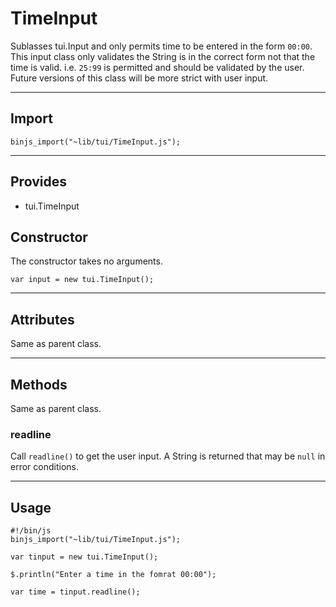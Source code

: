 # TimeInput

Sublasses tui.Input and only permits time to be entered in the form `00:00`.
This input class only validates the String is in the correct form not that the time is valid.
i.e. `25:99` is permitted and should be validated by the user.
Future versions of this class will be more strict with user input.

----------------------------

## Import

`binjs_import("~lib/tui/TimeInput.js");`

-----------------------

## Provides

* tui.TimeInput

## Constructor

The constructor takes no arguments.

    var input = new tui.TimeInput();

-----------------------

## Attributes

Same as parent class.

-----------------------

## Methods

Same as parent class.

### readline

Call `readline()` to get the user input. A String is returned that may be `null` in error conditions.

-----------------------

## Usage

    #!/bin/js
    binjs_import("~lib/tui/TimeInput.js");

    var tinput = new tui.TimeInput();

    $.println("Enter a time in the fomrat 00:00");

    var time = tinput.readline();
    
    